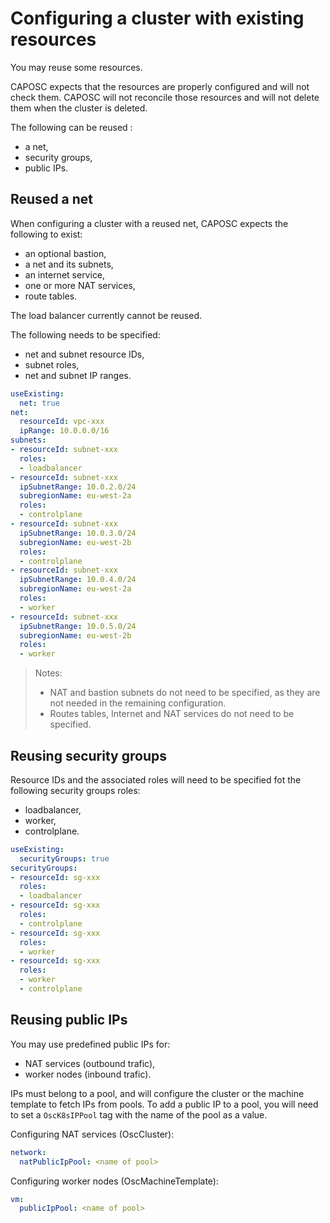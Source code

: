 # Configuring a cluster with existing resources

You may reuse some resources.

CAPOSC expects that the resources are properly configured and will not check them. CAPOSC will not reconcile those resources and will not delete them when the cluster is deleted.

The following can be reused :
* a net,
* security groups,
* public IPs.

## Reused a net

When configuring a cluster with a reused net, CAPOSC expects the following to exist:
* an optional bastion,
* a net and its subnets,
* an internet service,
* one or more NAT services,
* route tables.

The load balancer currently cannot be reused.

The following needs to be specified:
* net and subnet resource IDs,
* subnet roles,
* net and subnet IP ranges.

```yaml
useExisting:
  net: true
net:
  resourceId: vpc-xxx
  ipRange: 10.0.0.0/16
subnets:
- resourceId: subnet-xxx
  roles:
  - loadbalancer
- resourceId: subnet-xxx
  ipSubnetRange: 10.0.2.0/24
  subregionName: eu-west-2a
  roles:
  - controlplane
- resourceId: subnet-xxx
  ipSubnetRange: 10.0.3.0/24
  subregionName: eu-west-2b
  roles:
  - controlplane
- resourceId: subnet-xxx
  ipSubnetRange: 10.0.4.0/24
  subregionName: eu-west-2a
  roles:
  - worker
- resourceId: subnet-xxx
  ipSubnetRange: 10.0.5.0/24
  subregionName: eu-west-2b
  roles:
  - worker
```

> Notes:
> * NAT and bastion subnets do not need to be specified, as they are not needed in the remaining configuration.
> * Routes tables, Internet and NAT services do not need to be specified.

## Reusing security groups

Resource IDs and the associated roles will need to be specified fot the following security groups roles:
* loadbalancer,
* worker,
* controlplane.

```yaml
useExisting:
  securityGroups: true
securityGroups:
- resourceId: sg-xxx
  roles:
  - loadbalancer
- resourceId: sg-xxx
  roles:
  - controlplane
- resourceId: sg-xxx
  roles:
  - worker
- resourceId: sg-xxx
  roles:
  - worker
  - controlplane
```

## Reusing public IPs

You may use predefined public IPs for:
* NAT services (outbound trafic),
* worker nodes (inbound trafic).

IPs must belong to a pool, and will configure the cluster or the machine template to fetch IPs from pools.
To add a public IP to a pool, you will need to set a `OscK8sIPPool` tag with the name of the pool as a value.

Configuring NAT services (OscCluster):
```yaml
network:
  natPublicIpPool: <name of pool>
```

Configuring worker nodes (OscMachineTemplate):
```yaml
vm:
  publicIpPool: <name of pool>
```
